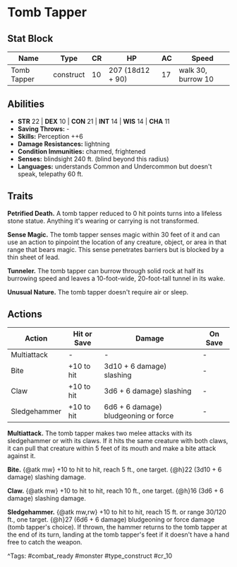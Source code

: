 # Tomb Tapper

## Stat Block

| Name | Type | CR | HP | AC | Speed |
|------|------|----|----|----|-------|
| Tomb Tapper | construct | 10 | 207 (18d12 + 90) | 17 | walk 30, burrow 10 |

## Abilities

- **STR** 22 | **DEX** 10 | **CON** 21 | **INT** 14 | **WIS** 14 | **CHA** 11
- **Saving Throws:** -  
- **Skills:** Perception ++6  
- **Damage Resistances:** lightning  
- **Condition Immunities:** charmed, frightened  
- **Senses:** blindsight 240 ft. (blind beyond this radius)  
- **Languages:** understands Common and Undercommon but doesn't speak, telepathy 60 ft.

## Traits

**Petrified Death.** A tomb tapper reduced to 0 hit points turns into a lifeless stone statue. Anything it's wearing or carrying is not transformed.

**Sense Magic.** The tomb tapper senses magic within 30 feet of it and can use an action to pinpoint the location of any creature, object, or area in that range that bears magic. This sense penetrates barriers but is blocked by a thin sheet of lead.

**Tunneler.** The tomb tapper can burrow through solid rock at half its burrowing speed and leaves a 10-foot-wide, 20-foot-tall tunnel in its wake.

**Unusual Nature.** The tomb tapper doesn't require air or sleep.


## Actions

| Action | Hit or Save | Damage | On Save |
|--------|--------------|--------|----------|
| Multiattack | - | - | - |
| Bite | +10 to hit | 3d10 + 6 damage) slashing | - |
| Claw | +10 to hit | 3d6 + 6 damage) slashing | - |
| Sledgehammer | +10 to hit | 6d6 + 6 damage) bludgeoning or force | - |

**Multiattack.** The tomb tapper makes two melee attacks with its sledgehammer or with its claws. If it hits the same creature with both claws, it can pull that creature within 5 feet of its mouth and make a bite attack against it.

**Bite.** {@atk mw} +10 to hit to hit, reach 5 ft., one target. {@h}22 (3d10 + 6 damage) slashing damage.

**Claw.** {@atk mw} +10 to hit to hit, reach 10 ft., one target. {@h}16 (3d6 + 6 damage) slashing damage.

**Sledgehammer.** {@atk mw,rw} +10 to hit to hit, reach 15 ft. or range 30/120 ft., one target. {@h}27 (6d6 + 6 damage) bludgeoning or force damage (tomb tapper's choice). If thrown, the hammer returns to the tomb tapper at the end of its turn, landing at the tomb tapper's feet if it doesn't have a hand free to catch the weapon.


^Tags: #combat_ready #monster #type_construct #cr_10